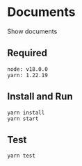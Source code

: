 # Documents

Show documents

## Required

```
node: v18.0.0
yarn: 1.22.19
```

## Install and Run
```
yarn install
yarn start
```

## Test
```
yarn test
```
